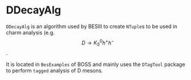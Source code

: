 
# DDecayAlg

`DDecayAlg` is an algorithm used by BESIII to create `NTuple`s to be used in charm analysis \(e.g. $$D\to K_S^0 h^+h^-$$.

It is located in `BesExamples` of BOSS and mainly uses the `DTagTool` package to perform `tagged` analysis of D mesons.


